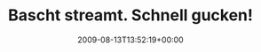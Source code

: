 ---
retweeted: false
source: <a href="http://twitter.com" rel="nofollow">Twitter Web Client</a>
entities:
  hashtags: []
  symbols: []
  user_mentions: []
  urls: []
display_text_range:
- '0'
- '60'
favorite_count: '0'
id_str: '3286255766'
truncated: false
retweet_count: '0'
id: '3286255766'
created_at: Thu Aug 13 13:52:19 +0000 2009
favorited: false
full_text: Bascht streamt. Schnell gucken! http://qik.com/video/2507406
lang: de
tags:
- pesos:twitter
date: '2009-08-13T13:52:19+00:00'
src: https://twitter.com/bascht/status/3286255766
original_url: https://twitter.com/bascht/status/3286255766
type: twitter_tweet
text: Bascht streamt. Schnell gucken! http://qik.com/video/2507406
title: Bascht streamt. Schnell gucken!

---